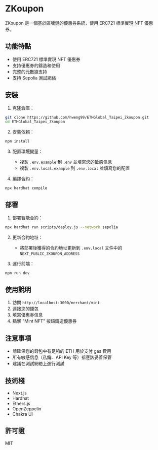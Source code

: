 # ZKoupon

ZKoupon 是一個基於區塊鏈的優惠券系統，使用 ERC721 標準實現 NFT 優惠券。

## 功能特點

- 使用 ERC721 標準實現 NFT 優惠券
- 支持優惠券的鑄造和使用
- 完整的元數據支持
- 支持 Sepolia 測試網絡

## 安裝

1. 克隆倉庫：
```bash
git clone https://github.com/hweng99/ETHGlobal_Taipei_Zkoupon.git
cd ETHGlobal_Taipei_Zkoupon
```

2. 安裝依賴：
```bash
npm install
```

3. 配置環境變量：
   - 複製 `.env.example` 到 `.env` 並填寫您的敏感信息
   - 複製 `.env.local.example` 到 `.env.local` 並填寫您的配置

4. 編譯合約：
```bash
npx hardhat compile
```

## 部署

1. 部署智能合約：
```bash
npx hardhat run scripts/deploy.js --network sepolia
```

2. 更新合約地址：
   - 將部署後獲得的合約地址更新到 `.env.local` 文件中的 `NEXT_PUBLIC_ZKOUPON_ADDRESS`

3. 運行前端：
```bash
npm run dev
```

## 使用說明

1. 訪問 `http://localhost:3000/merchant/mint`
2. 連接您的錢包
3. 填寫優惠券信息
4. 點擊 "Mint NFT" 按鈕鑄造優惠券

## 注意事項

- 請確保您的錢包中有足夠的 ETH 用於支付 gas 費用
- 所有敏感信息（私鑰、API Key 等）都應該妥善保管
- 建議在測試網絡上進行測試

## 技術棧

- Next.js
- Hardhat
- Ethers.js
- OpenZeppelin
- Chakra UI

## 許可證

MIT
